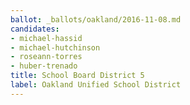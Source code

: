 ```yaml
---
ballot: _ballots/oakland/2016-11-08.md
candidates:
- michael-hassid
- michael-hutchinson
- roseann-torres
- huber-trenado
title: School Board District 5
label: Oakland Unified School District
---
```

